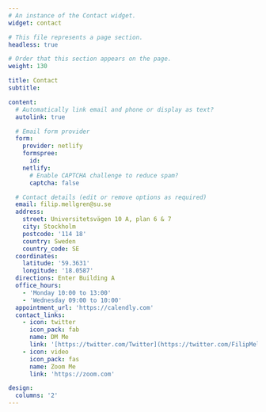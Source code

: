```yaml
---
# An instance of the Contact widget.
widget: contact

# This file represents a page section.
headless: true

# Order that this section appears on the page.
weight: 130

title: Contact
subtitle:

content:
  # Automatically link email and phone or display as text?
  autolink: true

  # Email form provider
  form:
    provider: netlify
    formspree:
      id:
    netlify:
      # Enable CAPTCHA challenge to reduce spam?
      captcha: false

  # Contact details (edit or remove options as required)
  email: filip.mellgren@su.se
  address:
    street: Universitetsvägen 10 A, plan 6 & 7
    city: Stockholm
    postcode: '114 18'
    country: Sweden
    country_code: SE
  coordinates:
    latitude: '59.3631'
    longitude: '18.0587'
  directions: Enter Building A
  office_hours:
    - 'Monday 10:00 to 13:00'
    - 'Wednesday 09:00 to 10:00'
  appointment_url: 'https://calendly.com'
  contact_links:
    - icon: twitter
      icon_pack: fab
      name: DM Me
      link: '[https://twitter.com/Twitter](https://twitter.com/FilipMellgren)'
    - icon: video
      icon_pack: fas
      name: Zoom Me
      link: 'https://zoom.com'

design:
  columns: '2'
---
```

